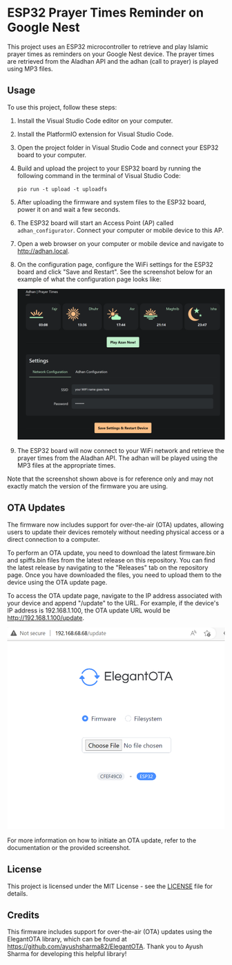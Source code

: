 # ESP32 Prayer Times Reminder on Google Nest

This project uses an ESP32 microcontroller to retrieve and play Islamic prayer times as reminders on your Google Nest device. The prayer times are retrieved from the Aladhan API and the adhan (call to prayer) is played using MP3 files.

## Usage

To use this project, follow these steps:

1. Install the Visual Studio Code editor on your computer.

1. Install the PlatformIO extension for Visual Studio Code.

1. Open the project folder in Visual Studio Code and connect your ESP32 board to your computer.

1. Build and upload the project to your ESP32 board by running the following command in the terminal of Visual Studio Code:
    ```
    pio run -t upload -t uploadfs
    ```
1. After uploading the firmware and system files to the ESP32 board, power it on and wait a few seconds.

1. The ESP32 board will start an Access Point (AP) called `adhan_configurator`. Connect your computer or mobile device to this AP.

1. Open a web browser on your computer or mobile device and navigate to http://adhan.local.

1. On the configuration page, configure the WiFi settings for the ESP32 board and click "Save and Restart". See the screenshot below for an example of what the configuration page looks like:

    ![Configuration page](./docs/Screenshot_1.png)

1. The ESP32 board will now connect to your WiFi network and retrieve the prayer times from the Aladhan API. The adhan will be played using the MP3 files at the appropriate times.

Note that the screenshot shown above is for reference only and may not exactly match the version of the firmware you are using.


## OTA Updates
The firmware now includes support for over-the-air (OTA) updates, allowing users to update their devices remotely without needing physical access or a direct connection to a computer.

To perform an OTA update, you need to download the latest firmware.bin and spiffs.bin files from the latest release on this repository. You can find the latest release by navigating to the "Releases" tab on the repository page. Once you have downloaded the files, you need to upload them to the device using the OTA update page.

To access the OTA update page, navigate to the IP address associated with your device and append "/update" to the URL. For example, if the device's IP address is 192.168.1.100, the OTA update URL would be http://192.168.1.100/update.

![OTA update page](./docs/Screenshot_2.png)

For more information on how to initiate an OTA update, refer to the documentation or the provided screenshot.

## License

This project is licensed under the MIT License - see the [LICENSE](LICENSE) file for details.


## Credits
This firmware includes support for over-the-air (OTA) updates using the ElegantOTA library, which can be found at https://github.com/ayushsharma82/ElegantOTA. Thank you to Ayush Sharma for developing this helpful library!


